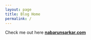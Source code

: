 ```yaml
---
layout: page
title: Blog Home
permalink: /
---
```


Check me out here **[nabarunsarkar.com](https://nabarunsarkar.com)**
